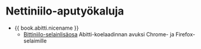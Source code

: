 # Nettiniilo-aputyökaluja

- {{ book.abitti.nicename }}
	- [Bittiniilo-selainlisäosa](https://www.bittiniilo.fi) Abitti-koelaadinnan avuksi Chrome- ja Firefox-selaimille


